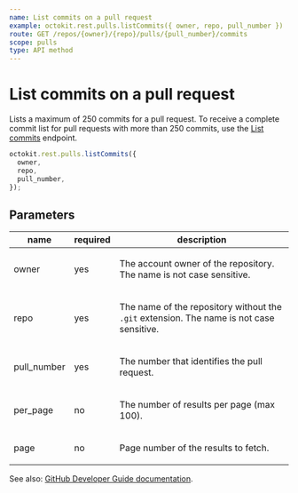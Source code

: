 ```yaml
---
name: List commits on a pull request
example: octokit.rest.pulls.listCommits({ owner, repo, pull_number })
route: GET /repos/{owner}/{repo}/pulls/{pull_number}/commits
scope: pulls
type: API method
---
```


# List commits on a pull request

Lists a maximum of 250 commits for a pull request. To receive a complete commit list for pull requests with more than 250 commits, use the [List commits](https://docs.github.com/rest/commits/commits#list-commits) endpoint.

```js
octokit.rest.pulls.listCommits({
  owner,
  repo,
  pull_number,
});
```

## Parameters

<table>
  <thead>
    <tr>
      <th>name</th>
      <th>required</th>
      <th>description</th>
    </tr>
  </thead>
  <tbody>
    <tr><td>owner</td><td>yes</td><td>

The account owner of the repository. The name is not case sensitive.

</td></tr>
<tr><td>repo</td><td>yes</td><td>

The name of the repository without the `.git` extension. The name is not case sensitive.

</td></tr>
<tr><td>pull_number</td><td>yes</td><td>

The number that identifies the pull request.

</td></tr>
<tr><td>per_page</td><td>no</td><td>

The number of results per page (max 100).

</td></tr>
<tr><td>page</td><td>no</td><td>

Page number of the results to fetch.

</td></tr>
  </tbody>
</table>

See also: [GitHub Developer Guide documentation](https://docs.github.com/rest/pulls/pulls#list-commits-on-a-pull-request).
